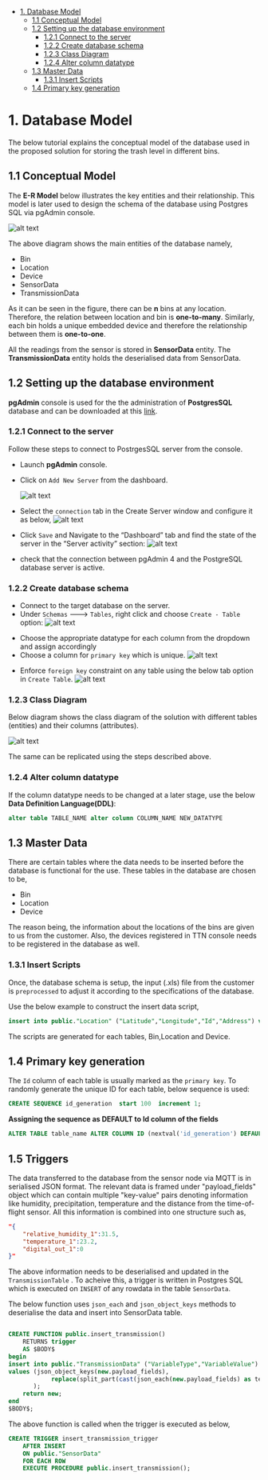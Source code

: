- [1. Database Model](#1-database-model)
  * [1.1  Conceptual Model](#11--conceptual-model)
  * [1.2 Setting up the database environment](#12-setting-up-the-database-environment)
    + [1.2.1 Connect to the server](#121-connect-to-the-server)
    + [1.2.2 Create database schema](#122-create-database-schema)
    + [1.2.3 Class Diagram](#123-class-diagram)
    + [1.2.4 Alter column datatype](#124-alter-column-datatype)
  * [1.3 Master Data](#13-master-data)
    + [1.3.1 Insert Scripts](#131-insert-scripts)
  * [1.4 Primary key generation](#14-primary-key-generation)

# 1. Database Model

The below tutorial explains the conceptual model of the database used in the proposed solution for storing the trash level in different bins. 

## 1.1  Conceptual Model

The **E-R Model** below illustrates the key entities and their relationship. This model is later used to design the schema of the database using Postgres SQL via pgAdmin console.

![alt text][logo]

[logo]: /pictures/database/ERModel.png "E-RModel"

The above diagram shows the main entities of the database namely,
* Bin
* Location
* Device
* SensorData
* TransmissionData

As it can be seen in the figure, there can be **n** bins at any location. Therefore, the relation between location and bin is **one-to-many**. Similarly, each bin holds a unique embedded device and therefore the relationship between them is **one-to-one**.

All the readings from the sensor is stored in **SensorData** entity. The **TransmissionData** entity holds the deserialised data from SensorData.

## 1.2 Setting up the database environment

**pgAdmin** console is used for the the administration of **PostgresSQL** database and can be downloaded at this [link](https://www.pgadmin.org/download/). 

### 1.2.1 Connect to the server

Follow these steps to connect to PostrgesSQL server from the console.

* Launch **pgAdmin** console.
* Click on `Add New Server` from the dashboard.
	
	![alt text][add]
	
	[add]: /pictures/database/AddNewServer.png "Add New Server"
* Select the `connection` tab in the Create Server window and configure it as below,
	![alt text][create]
	
[create]: /pictures/database/CreateServer.png "Create New Server"
* Click `Save` and  Navigate to the “Dashboard” tab and find the state of the server in the “Server activity” section:
	![alt text][server]
	
[server]: /pictures/database/SessionState.png "Server Activity"
* check that the connection between pgAdmin 4 and the PostgreSQL database server is active.

### 1.2.2 Create database schema

* Connect to the target database on the server.
* Under `Schemas` ---> `Tables`, right click and choose `Create - Table` option:
	![alt text][table]
	
[table]: /pictures/database/CreateTable.png "Create Table"

* Choose the appropriate datatype for each column from the dropdown and assign accordingly
* Choose a column for `primary key` which is unique.
	![alt text][primarykey]
	
[primarykey]: /pictures/database/PrimaryKey.png "Primary Key"
* Enforce `foreign key` constraint on any table using the below tab option in `Create Table`.
	![alt text][foreignKey]
	
[foreignKey]: /pictures/database/ForeignKey.png "Foreign Key"

### 1.2.3 Class Diagram
Below diagram shows the class diagram of the solution with different tables (entities) and their columns (attributes).

![alt text][classDiagram]
	
[classDiagram]: /pictures/database/ClassDiagram.png "Class diagram"

The same can be replicated using the steps described above.

### 1.2.4 Alter column datatype

If the column datatype needs to be changed at a later stage, use the below **Data Definition Language(DDL)**:

```SQL
alter table TABLE_NAME alter column COLUMN_NAME NEW_DATATYPE
```
## 1.3 Master Data 

There are certain tables where the data needs to be inserted before the database is functional for the use.
These tables in the database are chosen to be,
+ Bin
+ Location
+ Device

The reason being, the information about the locations of the bins are given to us from the customer. Also, the devices registered in TTN console needs to be registered in the database as well.

### 1.3.1 Insert Scripts

Once, the database schema is setup, the input (.xls) file from the customer is `preprocessed` to adjust it according to the specifications of the database.

Use the below example to construct the insert data script,
```SQL
insert into public."Location" ("Latitude","Longitude","Id","Address") values (51.41055037,6.584027857,1139,'Moers');
```
The scripts are generated for each tables, Bin,Location and Device.

## 1.4 Primary key generation

The `Id` column of each table is usually marked as the `primary key`. To randomly generate the unique ID for each table, below sequence is used:

```SQL
CREATE SEQUENCE id_generation  start 100  increment 1;
```
**Assigning the sequence as DEFAULT to Id column of the fields**
```SQL
ALTER TABLE table_name ALTER COLUMN ID (nextval('id_generation') DEFAULT;
```
## 1.5 Triggers

The data transferred to the database from the sensor node via MQTT is in serialised JSON format. The relevant data is framed under "payload_fields" object which can contain multiple "key-value" pairs denoting information like humidity, precipitation, temperature and the distance from the time-of-flight sensor. All this information is combined into one structure such as,

```JSON
"{
	"relative_humidity_1":31.5,
	"temperature_1":23.2,
	"digital_out_1":0
}"
```
The above information needs to be deserialised and updated in the `TransmissionTable` . To acheive this, a trigger is written in Postgres SQL which is executed on `INSERT` of any rowdata in the table `SensorData`.

The below function uses `json_each` and `json_object_keys` methods to deserialise the data and insert into SensorData table.
```SQL

CREATE FUNCTION public.insert_transmission()
    RETURNS trigger
    AS $BODY$
begin
insert into public."TransmissionData" ("VariableType","VariableValue")
values (json_object_keys(new.payload_fields),
			replace(split_part(cast(json_each(new.payload_fields) as text),',',2),')','')
	   );
	return new;
end
$BODY$;
```
The above function is called when the trigger is executed as below,
```SQL
CREATE TRIGGER insert_transmission_trigger
    AFTER INSERT
    ON public."SensorData"
    FOR EACH ROW
    EXECUTE PROCEDURE public.insert_transmission();
```

<!--stackedit_data:
eyJoaXN0b3J5IjpbLTEzODI0Mzc3ODcsMzY1NDk2MjY3LC05OD
U5MDQ2MzIsNTIyNjkzNDY0LDExNjA0Mzc2NzQsODk0NzEzNjkz
LC00NDMxMDExMjAsLTc5Mjg4OTk2MywtNjA1Nzc0NzY3LC00MD
EwMzc3NDIsLTI0MDQyODk2Niw3MTUzMDA0ODIsNTc4NTc0NjY2
XX0=
-->